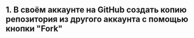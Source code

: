 ## 1. В своём аккаунте на GitHub создать копию репозитория из другого аккаунта с помощью кнопки "Fork"

